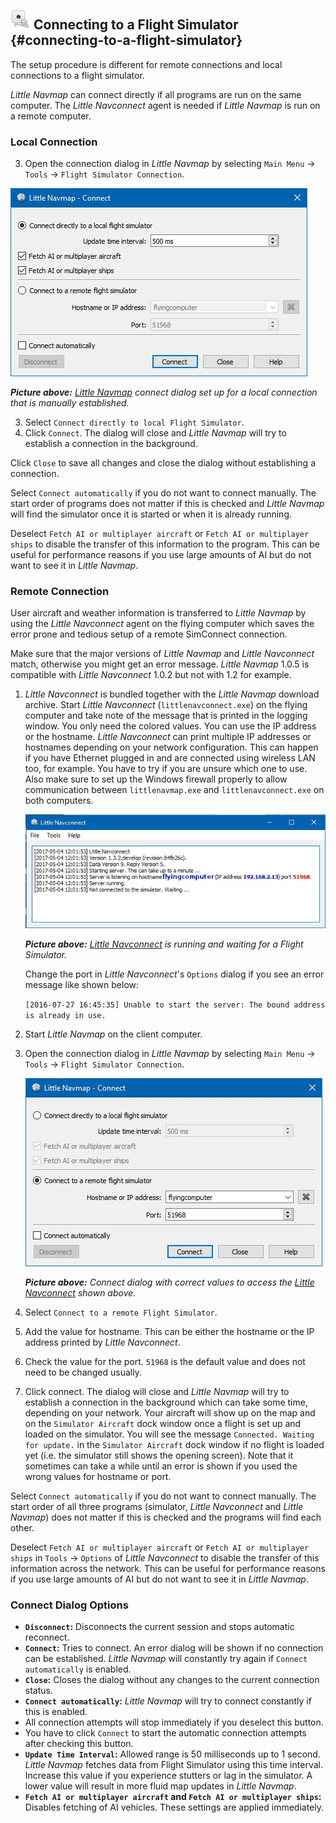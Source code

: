 
## ![Flight Simulator Connection](../images/icons/network.png "Flight Simulator Connection") Connecting to a Flight Simulator {#connecting-to-a-flight-simulator}

The setup procedure is different for remote connections and local connections to a flight simulator.

_Little Navmap_ can connect directly if all programs are run on the same computer. The _Little Navconnect_ agent is needed if _Little Navmap_ is run on a remote computer.

### Local Connection

3.  Open the connection dialog in _Little Navmap_ by selecting `Main Menu` -> `Tools` -> `Flight Simulator Connection`.

 ![Little Navmap Connect Dialog](../images/connectlocal.jpg "Little Navmap Connect Dialog")

 _**Picture above:** [Little Navmap](https://albar965.github.io/littlenavconnect.html) connect dialog set up for a local connection that is manually established._

3. Select `Connect directly to local Flight Simulator`.
6.  Click `Connect`. The dialog will close and _Little Navmap_ will try to establish a connection in the background.

Click `Close` to save all changes and close the dialog without establishing a connection.

Select `Connect automatically` if you do not want to connect manually. The start order of programs does not matter if this is checked and _Little Navmap_ will find the simulator once it is started or when it is already running.

Deselect `Fetch AI or multiplayer aircraft` or `Fetch AI or multiplayer ships` to disable the transfer of this information to the program. This can be useful for performance reasons if you use large amounts of AI but do not want to see it in _Little Navmap_.

### Remote Connection

User aircraft and weather information is transferred to _Little Navmap_ by using the _Little Navconnect_ agent on the flying computer which saves the error prone and tedious setup of a remote SimConnect connection.

Make sure that the major versions of _Little Navmap_ and _Little Navconnect_ match, otherwise you might get an error message. _Little Navmap_ 1.0.5 is compatible with _Little Navconnect_ 1.0.2 but not with 1.2 for example.

1. _Little Navconnect_ is bundled together with the _Little Navmap_ download archive. Start _Little Navconnect_ \(`littlenavconnect.exe`\) on the flying computer and take note of the message that is printed in the logging window. You only need the colored values. You can use the IP address or the hostname. _Little Navconnect_ can print multiple IP addresses or hostnames depending on your network configuration. This can happen if you have Ethernet plugged in and are connected using wireless LAN too, for example. You have to try if you are unsure which one to use. Also make sure to set up the Windows firewall properly to allow communication between `littlenavmap.exe` and `littlenavconnect.exe` on both computers.

    ![Little Navconnect](../images/littlenavconnect.jpg "Little Navconnect")

    _**Picture above:** [Little Navconnect](https://albar965.github.io/littlenavconnect.html) is running and waiting for a Flight Simulator._

    Change the port in _Little Navconnect_'s `Options` dialog if you see an error message like shown below:

    `[2016-07-27 16:45:35] Unable to start the server: The bound address is already in use.`

2.  Start _Little Navmap_ on the client computer.
3.  Open the connection dialog in _Little Navmap_ by selecting `Main Menu` -> `Tools` -> `Flight Simulator Connection`.

    ![Little Navmap Connect Dialog](../images/connect.jpg "Little Navmap Connect Dialog")

    _**Picture above:** Connect dialog with correct values to access the [Little Navconnect](https://albar965.github.io/littlenavconnect.html) shown above._
3. Select `Connect to a remote Flight Simulator`.
4.  Add the value for hostname. This can be either the hostname or the IP address printed by _Little Navconnect_.
5.  Check the value for the port. `51968` is the default value and does not need to be changed usually.
6.  Click connect. The dialog will close and _Little Navmap_ will try to establish a connection in the background which can take some time, depending on your network. Your aircraft will show up on the map and on the `Simulator Aircraft` dock window once a flight is set up and loaded on the simulator. You will see the message `Connected. Waiting for update.` in the `Simulator Aircraft` dock window if no flight is loaded yet (i.e. the simulator still shows the opening screen). Note that it sometimes can take a while until an error is shown if you used the wrong values for hostname or port.

Select `Connect automatically` if you do not want to connect manually. The start order of all three programs \(simulator, _Little Navconnect_ and _Little Navmap_\) does not matter if this is checked and the programs will find each other.

Deselect `Fetch AI or multiplayer aircraft` or `Fetch AI or multiplayer ships` in `Tools` -> `Options` of _Little Navconnect_ to disable the transfer of this information across the network. This can be useful for performance reasons if you use large amounts of AI but do not want to see it in _Little Navmap_.

### Connect Dialog Options

* **`Disconnect`:** Disconnects the current session and stops automatic reconnect.
* **`Connect`:** Tries to connect. An error dialog will be shown if no connection can be established. _Little Navmap_ will constantly try again if `Connect automatically` is enabled.
* **`Close`:** Closes the dialog without any changes to the current connection status.
* **`Connect automatically`:** _Little Navmap_ will try to connect constantly if this is enabled.
 * All connection attempts will stop immediately if you deselect this button.
 * You have to click `Connect` to start the automatic connection attempts after checking this button.
* **`Update Time Interval`:** Allowed range is 50 milliseconds up to 1 second. _Little Navmap_ fetches data from Flight Simulator using this time interval. Increase this value if you experience stutters or lag in the simulator. A lower value will result in more fluid map updates in _Little Navmap_.
* **`Fetch AI or multiplayer aircraft` and `Fetch AI or multiplayer ships`:** Disables fetching of AI vehicles. These settings are applied immediately.

